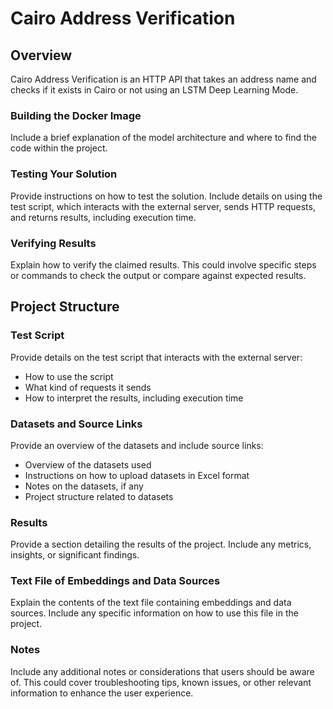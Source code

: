 # Cairo Address Verification

## Overview

Cairo Address Verification is an HTTP API that takes an address name and checks if it exists in Cairo or not using an LSTM Deep Learning Mode.

### Building the Docker Image

Include a brief explanation of the model architecture and where to find the code within the project.

### Testing Your Solution

Provide instructions on how to test the solution. Include details on using the test script, which interacts with the external server, sends HTTP requests, and returns results, including execution time.

### Verifying Results

Explain how to verify the claimed results. This could involve specific steps or commands to check the output or compare against expected results.

## Project Structure

### Test Script

Provide details on the test script that interacts with the external server:

- How to use the script
- What kind of requests it sends
- How to interpret the results, including execution time

### Datasets and Source Links

Provide an overview of the datasets and include source links:

- Overview of the datasets used
- Instructions on how to upload datasets in Excel format
- Notes on the datasets, if any
- Project structure related to datasets

### Results

Provide a section detailing the results of the project. Include any metrics, insights, or significant findings.

### Text File of Embeddings and Data Sources

Explain the contents of the text file containing embeddings and data sources. Include any specific information on how to use this file in the project.

### Notes

Include any additional notes or considerations that users should be aware of. This could cover troubleshooting tips, known issues, or other relevant information to enhance the user experience.
